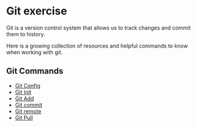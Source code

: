 # Git exercise

Git is a version control system that allows us to track changes and commit them to history.

Here is a growing collection of resources and helpful commands to know when working with git.

## Git Commands
- [Git Config](./Commands/Config.md)
- [Git Init](./Commands/init.md)
- [Git Add](./Commands/Add.md)
- [Git commit](./Commands/Commit.md)
- [Git remote](./Commands/Remote.md)
- [Git Pull](./Commands/Pull.md)
